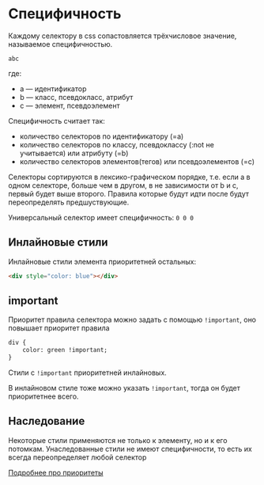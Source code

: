 # Специфичность

Каждому селектору в css сопастовляется трёхчисловое значение, называемое специфичностью.

```
abc
```
где:
* a — идентификатор
* b — класс, псевдокласс, атрибут
* c — элемент, псевдоэлемент

Специфичность считает так:
* количество селекторов по идентификатору (=a)
* количество селекторов по классу, псевдоклассу (:not не учитывается) или атрибуту (=b)
* количество селекторов элементов(тегов) или псевдоэлементов (=c)

Селекторы сортируются в лексико-графическом порядке, т.е. если a в одном селекторе, больше чем в другом, в не зависимости от b и с, первый будет выше второго.
Правила которые будут идти после будут переопределять предшуствующие.

Универсальный селектор имеет специфичность: `0 0 0`

## Инлайновые стили

Инлайновые стили элемента приоритетней остальных:
```HTML
<div style="color: blue"></div>
```
## important

Приоритет правила селектора можно задать с помощью `!important`, оно повышает приоритет правила
```HTML
div {
    color: green !important;
}
```
Cтили с `!important` приоритетней инлайновых.

В инлайновом стиле тоже можно указать `!important`, тогда он будет приоритетнее всего.

## Наследование

Некоторые стили применяются не только к элементу, но и к его потомкам.
Унаследованные стили не имеют специфичности, то есть их всегда переопределяет любой селектор

[Подробнее про приоритеты](https://webref.ru/course/css-basics/priority)
